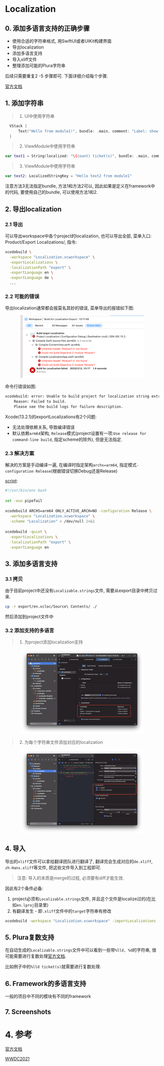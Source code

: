 # Localization

## 0. 添加多语言支持的正确步骤

- 使用合适的字符串格式, 用SwiftUI或者UIKit构建界面
- 导出localization
- 添加多语言支持
- 导入xliff文件
- 整理添加可能的Plura字符串

后续只需要重复2 -5 步骤即可. 下面详细介绍每个步骤.

[官方文档](https://developer.apple.com/library/archive/documentation/MacOSX/Conceptual/BPInternational/LocalizingYourApp/LocalizingYourApp.html#//apple_ref/doc/uid/10000171i-CH5-SW1)

## 1. 添加字符串
> 1. UI中使用字符串

```swift
  VStack {
      Text("Hello from module1!", bundle: .main, comment: "Label: show hello from module1")
  }
```
> 2. ViewModule中使用字符串

```swift
var text1 = String(localized: "\(count) ticket(s)", bundle: .main, comment: "Label: quantities of tickets")
```
> 3. ViewModule中使用字符串

```swift
var text2: LocalizedStringKey = "Hello text2 from module1"
```
注意方法3无法指定bundle, 方法1和方法2可以, 因此如果是定义在framework中的代码, 要使用自己的bundle, 可以使用方法1和2.


## 2. 导出localization

### 2.1 导出

可以导出workspace中各个project的localization, 也可以导出全部, 菜单入口: Product/Export Localizations/, 指令:
```bash
xcodebuild \
  -workspace "Localization.xcworkspace" \
  -exportLocalizations \
  -localizationPath "export" \
  -exportLanguage en \
  -exportLanguage de \
  ...
```
### 2.2 可能的错误

导出localization通常都会报莫名其妙的错误, 菜单导出的报错如下图:

<div align=center><img src="./resource/error.png" width="80%" height="80%" alt="Product/Export Localizations"/></div>

命令行错误如图:

```bash
xcodebuild: error: Unable to build project for localization string extraction
	Reason: Failed to build.
	Please see the build logs for failure description.
```

Xcode(13.2.1)的exportLocalizations有2个问题:
- 无法处理依赖关系, 导致编译错误
- 默认依赖`arm64`架构, `Release`模式(project设置有一项:`Use release for command-line build`, 指定scheme的除外), 但是无法指定.

### 2.3 解决方案
解决的方案是手动编译一遍, 在编译时指定架构`archs=arm64`, 指定模式`-configuration Release`(根据错误切换Debug还是Release)

[script](./resource/export.sh):

```bash
#!/usr/bin/env bash

set -euo pipefail

xcodebuild ARCHS=arm64 ONLY_ACTIVE_ARCH=NO -configuration Release \
  -workspace "Localization.xcworkspace" \
  -scheme "Localization" > /dev/null 2>&1

xcodebuild -quiet \
  -exportLocalizations \
  -localizationPath "export" \
  -exportLanguage en
```

## 3. 添加多语言支持

### 3.1 拷贝

由于目前project中还没有`Localizable.strings`文件, 需要从export目录中拷贝过来.

```bash
cp -r export/en.xcloc/Source\ Contents/ ./
```

然后添加到project文件中

### 3.2 添加支持的多语言

> 1. 为project添加localization支持
<div align=center><img src="./resource/add-localization.png" width="80%" height="80%" alt="Product/Export Localizations"/></div>

> 2. 为每个字符串文件添加对应的localization

<div align=center><img src="./resource/add-string-localization.png" width="80%" height="80%" alt="Product/Export Localizations"/></div>

## 4. 导入

导出的`xliff`文件可以拿给翻译团队进行翻译了, 翻译完会生成对应的`de.xliff`, `zh-Hans.xliff`等文件, 把这些文件导入到工程即可.

> 注意: 导入的本质是merge的过程, 必须要有diff才能生效.

因此有2个条件必备:
1. project必须有`Localizable.strings`文件, 并且这个文件是localize过的(在比如`en.lproj`目录里)
2. 有翻译发生 - 即`.xliff`文件中的`target`字符串有修改


```bash
xcodebuild -workspace "Localization.xcworkspace" -importLocalizations -localizationPath ./zh-Hans.xliff
```

## 5. Plura复数支持

在自动生成的`Localizable.strings`文件中可以看到一些带`%lld, %d`的字符串, 很可能需要进行复数处理[官方文档](https://developer.apple.com/documentation/xcode/localizing-strings-that-contain-plurals).

比如例子中的`%lld ticket(s)`就需要进行复数处理.

## 6. Framework的多语言支持

一般的项目中不同的模块有不同的framework

## 7. Screenshots



# 4. 参考

[官方文档](https://developer.apple.com/documentation/xcode/exporting-localizations)

[WWDC2021](https://developer.apple.com/videos/play/wwdc2021/10220/)
